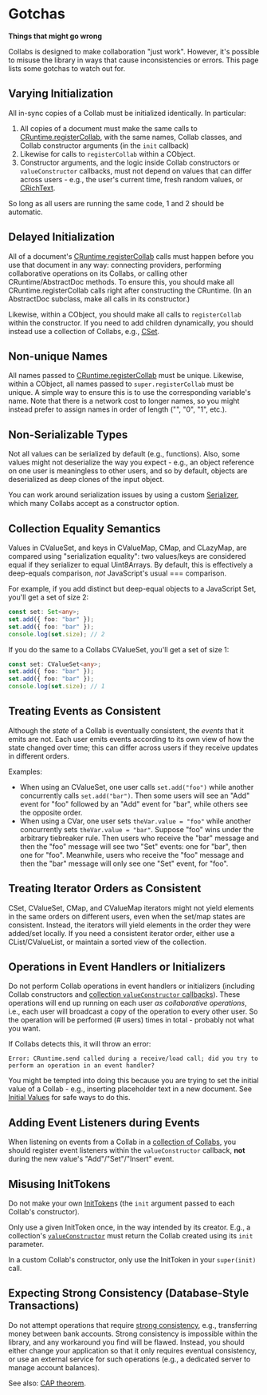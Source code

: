 # Gotchas

**Things that might go wrong**

Collabs is designed to make collaboration "just work". However, it's possible to misuse the library in ways that cause inconsistencies or errors. This page lists some gotchas to watch out for.

## Varying Initialization

All in-sync copies of a Collab must be initialized identically. In particular:

1. All copies of a document must make the same calls to [CRuntime.registerCollab](../api/collabs/classes/CRuntime.html#registerCollab), with the same names, Collab classes, and Collab constructor arguments (in the `init` callback)
2. Likewise for calls to `registerCollab` within a CObject.
3. Constructor arguments, and the logic inside Collab constructors or `valueConstructor` callbacks, must not depend on values that can differ across users - e.g., the user's current time, fresh random values, or [CRichText](../api/collabs/classes/CRuntime.html#replicaID).

So long as all users are running the same code, 1 and 2 should be automatic.

<!-- > See [Versioning](TODO) for tips on how to migrate schemas over time. -->

## Delayed Initialization

All of a document's [CRuntime.registerCollab](../api/collabs/classes/CRuntime.html#registerCollab) calls must happen before you use that document in any way: connecting providers, performing collaborative operations on its Collabs, or calling other CRuntime/AbstractDoc methods. To ensure this, you should make all CRuntime.registerCollab calls right after constructing the CRuntime. (In an AbstractDoc subclass, make all calls in its constructor.)

Likewise, within a CObject, you should make all calls to `registerCollab` within the constructor. If you need to add children dynamically, you should instead use a collection of Collabs, e.g., [CSet](../api/collabs/classes/CSet.html).

## Non-unique Names

All names passed to [CRuntime.registerCollab](../api/collabs/classes/IRuntime.html#registerCollab) must be unique. Likewise, within a CObject, all names passed to `super.registerCollab` must be unique. A simple way to ensure this is to use the corresponding variable's name. Note that there is a network cost to longer names, so you might instead prefer to assign names in order of length ("", "0", "1", etc.).

## Non-Serializable Types

Not all values can be serialized by default (e.g., functions). Also, some values might not deserialize the way you expect - e.g., an object reference on one user is meaningless to other users, and so by default, objects are deserialized as deep clones of the input object.

You can work around serialization issues by using a custom [Serializer](../api/collabs/interfaces/Serializer.html), which many Collabs accept as a constructor option.

## Collection Equality Semantics

Values in CValueSet, and keys in CValueMap, CMap, and CLazyMap, are compared using "serialization equality": two values/keys are considered equal if they serializer to equal Uint8Arrays. By default, this is effectively a deep-equals comparison, _not_ JavaScript's usual === comparison.

For example, if you add distinct but deep-equal objects to a JavaScript Set, you'll get a set of size 2:

```ts
const set: Set<any>;
set.add({ foo: "bar" });
set.add({ foo: "bar" });
console.log(set.size); // 2
```

If you do the same to a Collabs CValueSet, you'll get a set of size 1:

```ts
const set: CValueSet<any>;
set.add({ foo: "bar" });
set.add({ foo: "bar" });
console.log(set.size); // 1
```

## Treating Events as Consistent

Although the _state_ of a Collab is eventually consistent, the _events_ that it emits are not. Each user emits events according to its own view of how the state changed over time; this can differ across users if they receive updates in different orders.

Examples:

- When using an CValueSet, one user calls `set.add("foo")` while another concurrently calls `set.add("bar")`. Then some users will see an "Add" event for "foo" followed by an "Add" event for "bar", while others see the opposite order.
- When using a CVar, one user sets `theVar.value = "foo"` while another concurrently sets `theVar.value = "bar"`. Suppose "foo" wins under the arbitrary tiebreaker rule. Then users who receive the "bar" message and then the "foo" message will see two "Set" events: one for "bar", then one for "foo". Meanwhile, users who receive the "foo" message and then the "bar" message will only see one "Set" event, for "foo".

## Treating Iterator Orders as Consistent

CSet, CValueSet, CMap, and CValueMap iterators might not yield elements in the same orders on different users, even when the set/map states are consistent. Instead, the iterators will yield elements in the order they were added/set locally. If you need a consistent iterator order, either use a CList/CValueList, or maintain a sorted view of the collection.

## Operations in Event Handlers or Initializers

Do not perform Collab operations in event handlers or initializers (including Collab constructors and [collection `valueConstructor` callbacks](./collections.html#1-valueconstructor)). These operations will end up running on each user _as collaborative operations_, i.e., each user will broadcast a copy of the operation to every other user. So the operation will be performed (# users) times in total - probably not what you want.

If Collabs detects this, it will throw an error:

```
Error: CRuntime.send called during a receive/load call; did you try to perform an operation in an event handler?
```

You might be tempted into doing this because you are trying to set the initial value of a Collab - e.g., inserting placeholder text in a new document. See [Initial Values](../advanced/initial_values.html) for safe ways to do this.

## Adding Event Listeners during Events

When listening on events from a Collab in a [collection of Collabs](./collections.html), you should register event listeners within the `valueConstructor` callback, **not** during the new value's "Add"/"Set"/"Insert" event.

## Misusing InitTokens

Do not make your own [InitToken](../api/collabs/classes/InitToken.html)s (the `init` argument passed to each Collab's constructor).

Only use a given InitToken once, in the way intended by its creator. E.g., a collection's [`valueConstructor`](./collections.html#1-valueconstructor) must return the Collab created using its `init` parameter.

In a custom Collab's constructor, only use the InitToken in your `super(init)` call.

## Expecting Strong Consistency (Database-Style Transactions)

Do not attempt operations that require [strong consistency](https://en.wikipedia.org/wiki/Strong_consistency), e.g., transferring money between bank accounts. Strong consistency is impossible within the library, and any workaround you find will be flawed. Instead, you should either change your application so that it only requires eventual consistency, or use an external service for such operations (e.g., a dedicated server to manage account balances).

See also: [CAP theorem](https://en.wikipedia.org/wiki/CAP_theorem).
